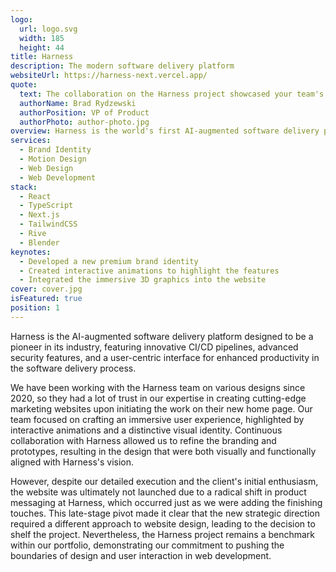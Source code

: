 ```yaml
---
logo:
  url: logo.svg
  width: 185
  height: 44
title: Harness
description: The modern software delivery platform
websiteUrl: https://harness-next.vercel.app/
quote:
  text: The collaboration on the Harness project showcased your team's creativity and technical prowess. Though the website did not launch due to strategic shifts at Harness, the work produced was exemplary. The team was impressed with the cutting-edge design and interactive features. We appreciate Pixel Point's dedication and look forward to future collaborations!
  authorName: Brad Rydzewski
  authorPosition: VP of Product
  authorPhoto: author-photo.jpg
overview: Harness is the world's first AI-augmented software delivery platform that helps developers simplify their work with innovative CI/CD, Feature Flags, Infrastructure as Code Management, and Chaos Engineering tools.
services:
  - Brand Identity
  - Motion Design
  - Web Design
  - Web Development
stack:
  - React
  - TypeScript
  - Next.js
  - TailwindCSS
  - Rive
  - Blender
keynotes:
  - Developed a new premium brand identity
  - Created interactive animations to highlight the features
  - Integrated the immersive 3D graphics into the website
cover: cover.jpg
isFeatured: true
position: 1
---
```


Harness is the AI-augmented software delivery platform designed to be a pioneer in its industry, featuring innovative CI/CD pipelines, advanced security features, and a user-centric interface for enhanced productivity in the software delivery process.

We have been working with the Harness team on various designs since 2020, so they had a lot of trust in our expertise in creating cutting-edge marketing websites upon initiating the work on their new home page. Our team focused on crafting an immersive user experience, highlighted by interactive animations and a distinctive visual identity. Continuous collaboration with Harness allowed us to refine the branding and prototypes, resulting in the design that were both visually and functionally aligned with Harness's vision.

However, despite our detailed execution and the client's initial enthusiasm, the website was ultimately not launched due to a radical shift in product messaging at Harness, which occurred just as we were adding the finishing touches. This late-stage pivot made it clear that the new strategic direction required a different approach to website design, leading to the decision to shelf the project. Nevertheless, the Harness project remains a benchmark within our portfolio, demonstrating our commitment to pushing the boundaries of design and user interaction in web development.
